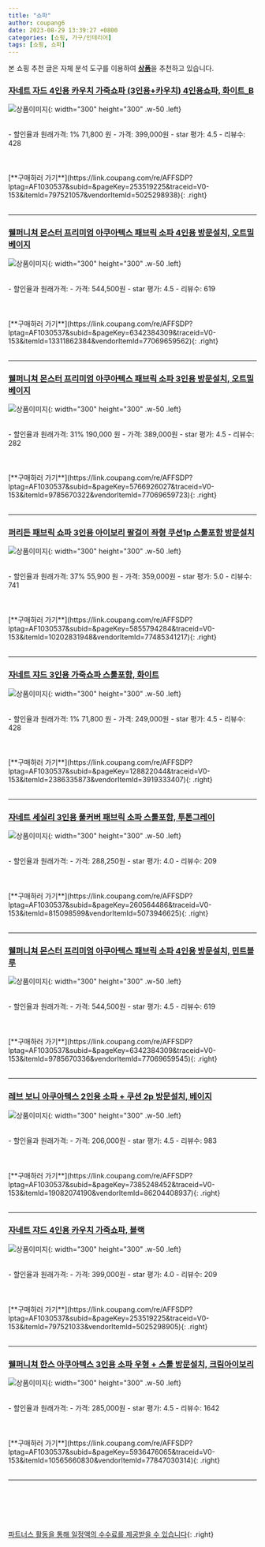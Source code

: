 ```yaml
---
title: "쇼파"
author: coupang6
date: 2023-08-29 13:39:27 +0800
categories: [쇼핑, 가구/인테리어]
tags: [쇼핑, 쇼파]
---
```


본 쇼핑 추천 글은 자체 분석 도구를 이용하여 [**상품**](https://link.coupang.com/a/bao1ui)을 추천하고 있습니다.

### [자네트 자드 4인용 카우치 가죽쇼파 (3인용+카우치) 4인용쇼파, 화이트_B](https://link.coupang.com/re/AFFSDP?lptag=AF1030537&subid=&pageKey=253519225&traceid=V0-153&itemId=797521057&vendorItemId=5025298938)

![상품이미지](https://thumbnail8.coupangcdn.com/thumbnails/remote/230x230ex/image/vendor_inventory/d70c/8495b804ab24790db4e0c8c258a9de6a05922019b3d7ce27f6288391407d.jpg){: width="300" height="300" .w-50 .left}


<br>
- 할인율과 원래가격: 1%  71,800   원
- 가격: 399,000원
- star 평가: 4.5
- 리뷰수: 428
<br>
<br>
<br>
<br>
[**구매하러 가기**](https://link.coupang.com/re/AFFSDP?lptag=AF1030537&subid=&pageKey=253519225&traceid=V0-153&itemId=797521057&vendorItemId=5025298938){: .right}
<br>
<br>

---

### [웰퍼니쳐 몬스터 프리미엄 아쿠아텍스 패브릭 소파 4인용 방문설치, 오트밀베이지](https://link.coupang.com/re/AFFSDP?lptag=AF1030537&subid=&pageKey=6342384309&traceid=V0-153&itemId=13311862384&vendorItemId=77069659562)

![상품이미지](https://thumbnail7.coupangcdn.com/thumbnails/remote/230x230ex/image/retail/images/2366217951462966-230ed699-3c0f-4a0a-b3f1-21b5ef5af183.jpg){: width="300" height="300" .w-50 .left}


<br>
- 할인율과 원래가격: 
- 가격: 544,500원
- star 평가: 4.5
- 리뷰수: 619
<br>
<br>
<br>
<br>
[**구매하러 가기**](https://link.coupang.com/re/AFFSDP?lptag=AF1030537&subid=&pageKey=6342384309&traceid=V0-153&itemId=13311862384&vendorItemId=77069659562){: .right}
<br>
<br>

---

### [웰퍼니쳐 몬스터 프리미엄 아쿠아텍스 패브릭 소파 3인용 방문설치, 오트밀 베이지](https://link.coupang.com/re/AFFSDP?lptag=AF1030537&subid=&pageKey=5766926027&traceid=V0-153&itemId=9785670322&vendorItemId=77069659723)

![상품이미지](https://thumbnail6.coupangcdn.com/thumbnails/remote/230x230ex/image/retail/images/2021/07/01/10/3/412b4a3d-0b99-4d7c-9726-e777755393fb.jpg){: width="300" height="300" .w-50 .left}


<br>
- 할인율과 원래가격: 31%  190,000   원
- 가격: 389,000원
- star 평가: 4.5
- 리뷰수: 282
<br>
<br>
<br>
<br>
[**구매하러 가기**](https://link.coupang.com/re/AFFSDP?lptag=AF1030537&subid=&pageKey=5766926027&traceid=V0-153&itemId=9785670322&vendorItemId=77069659723){: .right}
<br>
<br>

---

### [퍼리든 패브릭 쇼파 3인용 아이보리 팔걸이 좌형 쿠션1p 스툴포함 방문설치](https://link.coupang.com/re/AFFSDP?lptag=AF1030537&subid=&pageKey=5855794284&traceid=V0-153&itemId=10202831948&vendorItemId=77485341217)

![상품이미지](https://thumbnail8.coupangcdn.com/thumbnails/remote/230x230ex/image/retail/images/5625483147937349-72dab621-d11d-40e6-b347-b40dc9a67230.jpg){: width="300" height="300" .w-50 .left}


<br>
- 할인율과 원래가격: 37%  55,900   원
- 가격: 359,000원
- star 평가: 5.0
- 리뷰수: 741
<br>
<br>
<br>
<br>
[**구매하러 가기**](https://link.coupang.com/re/AFFSDP?lptag=AF1030537&subid=&pageKey=5855794284&traceid=V0-153&itemId=10202831948&vendorItemId=77485341217){: .right}
<br>
<br>

---

### [자네트 쟈드 3인용 가죽쇼파 스툴포함, 화이트](https://link.coupang.com/re/AFFSDP?lptag=AF1030537&subid=&pageKey=128822044&traceid=V0-153&itemId=2386335873&vendorItemId=3919333407)

![상품이미지](https://thumbnail7.coupangcdn.com/thumbnails/remote/230x230ex/image/vendor_inventory/images/2018/08/30/14/1/e34a74bb-1328-432b-8800-00e8045e3129.jpg){: width="300" height="300" .w-50 .left}


<br>
- 할인율과 원래가격: 1%  71,800   원
- 가격: 249,000원
- star 평가: 4.5
- 리뷰수: 428
<br>
<br>
<br>
<br>
[**구매하러 가기**](https://link.coupang.com/re/AFFSDP?lptag=AF1030537&subid=&pageKey=128822044&traceid=V0-153&itemId=2386335873&vendorItemId=3919333407){: .right}
<br>
<br>

---

### [자네트 세실리 3인용 풀커버 패브릭 소파 스툴포함, 투톤그레이](https://link.coupang.com/re/AFFSDP?lptag=AF1030537&subid=&pageKey=260564486&traceid=V0-153&itemId=815098599&vendorItemId=5073946625)

![상품이미지](https://thumbnail8.coupangcdn.com/thumbnails/remote/230x230ex/image/vendor_inventory/6ca5/d4ae7881ebb58c05b072b5d9a58c5793e114f57901c156d110d974b8f08d.jpg){: width="300" height="300" .w-50 .left}


<br>
- 할인율과 원래가격: 
- 가격: 288,250원
- star 평가: 4.0
- 리뷰수: 209
<br>
<br>
<br>
<br>
[**구매하러 가기**](https://link.coupang.com/re/AFFSDP?lptag=AF1030537&subid=&pageKey=260564486&traceid=V0-153&itemId=815098599&vendorItemId=5073946625){: .right}
<br>
<br>

---

### [웰퍼니쳐 몬스터 프리미엄 아쿠아텍스 패브릭 소파 4인용 방문설치, 민트블루](https://link.coupang.com/re/AFFSDP?lptag=AF1030537&subid=&pageKey=6342384309&traceid=V0-153&itemId=9785670336&vendorItemId=77069659545)

![상품이미지](https://thumbnail6.coupangcdn.com/thumbnails/remote/230x230ex/image/retail/images/5902678217524893-e91f7050-cae9-4ad6-88f3-c2d924808e82.jpg){: width="300" height="300" .w-50 .left}


<br>
- 할인율과 원래가격: 
- 가격: 544,500원
- star 평가: 4.5
- 리뷰수: 619
<br>
<br>
<br>
<br>
[**구매하러 가기**](https://link.coupang.com/re/AFFSDP?lptag=AF1030537&subid=&pageKey=6342384309&traceid=V0-153&itemId=9785670336&vendorItemId=77069659545){: .right}
<br>
<br>

---

### [레브 보니 아쿠아텍스 2인용 소파 + 쿠션 2p 방문설치, 베이지](https://link.coupang.com/re/AFFSDP?lptag=AF1030537&subid=&pageKey=7385248452&traceid=V0-153&itemId=19082074190&vendorItemId=86204408937)

![상품이미지](https://thumbnail6.coupangcdn.com/thumbnails/remote/230x230ex/image/rs_quotation_api/9i0s2awr/3f1bda4a701249228176ef91a43befaa.jpg){: width="300" height="300" .w-50 .left}


<br>
- 할인율과 원래가격: 
- 가격: 206,000원
- star 평가: 4.5
- 리뷰수: 983
<br>
<br>
<br>
<br>
[**구매하러 가기**](https://link.coupang.com/re/AFFSDP?lptag=AF1030537&subid=&pageKey=7385248452&traceid=V0-153&itemId=19082074190&vendorItemId=86204408937){: .right}
<br>
<br>

---

### [자네트 쟈드 4인용 카우치 가죽쇼파, 블랙](https://link.coupang.com/re/AFFSDP?lptag=AF1030537&subid=&pageKey=253519225&traceid=V0-153&itemId=797521033&vendorItemId=5025298905)

![상품이미지](https://thumbnail9.coupangcdn.com/thumbnails/remote/230x230ex/image/vendor_inventory/images/2018/08/30/15/0/d935c927-0621-40d3-bd71-cbc9b6c2edd0.jpg){: width="300" height="300" .w-50 .left}


<br>
- 할인율과 원래가격: 
- 가격: 399,000원
- star 평가: 4.0
- 리뷰수: 209
<br>
<br>
<br>
<br>
[**구매하러 가기**](https://link.coupang.com/re/AFFSDP?lptag=AF1030537&subid=&pageKey=253519225&traceid=V0-153&itemId=797521033&vendorItemId=5025298905){: .right}
<br>
<br>

---

### [웰퍼니쳐 한스 아쿠아텍스 3인용 소파 우형 + 스툴 방문설치, 크림아이보리](https://link.coupang.com/re/AFFSDP?lptag=AF1030537&subid=&pageKey=5936476065&traceid=V0-153&itemId=10565660830&vendorItemId=77847030314)

![상품이미지](https://thumbnail10.coupangcdn.com/thumbnails/remote/230x230ex/image/retail/images/7522027420855929-8fb6afe0-849b-44e1-8b63-23e0d8ec6cf0.jpg){: width="300" height="300" .w-50 .left}


<br>
- 할인율과 원래가격: 
- 가격: 285,000원
- star 평가: 4.5
- 리뷰수: 1642
<br>
<br>
<br>
<br>
[**구매하러 가기**](https://link.coupang.com/re/AFFSDP?lptag=AF1030537&subid=&pageKey=5936476065&traceid=V0-153&itemId=10565660830&vendorItemId=77847030314){: .right}
<br>
<br>

---
<br><br><br><br><br> [파트너스 활동을 통해 일정액의 수수료를 제공받을 수 있습니다](https://link.coupang.com/a/bao1ui){: .right}